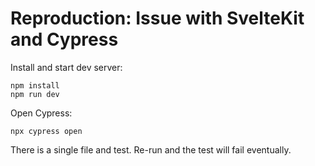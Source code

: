 # Reproduction: Issue with SvelteKit and Cypress

Install and start dev server:

```
npm install
npm run dev
```

Open Cypress:

```
npx cypress open
```

There is a single file and test. Re-run and the test will fail eventually.
